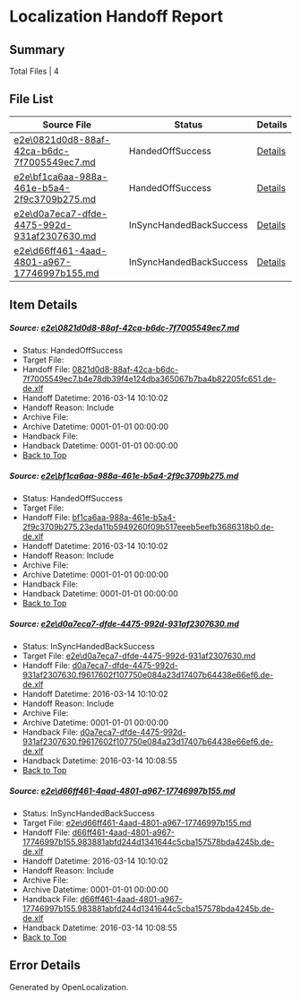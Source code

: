 # <a name='report-top'></a> Localization Handoff Report

## Summary
 Total Files | 4

## File List
 Source File | Status | Details 
 ----------- | ------ | ------- 
 [e2e\0821d0d8-88af-42ca-b6dc-7f7005549ec7.md](https://github.com/OpenLocalizationTest/oltest/blob/594825abda48729db32e77880a2a66d27fdcb504/e2e/0821d0d8-88af-42ca-b6dc-7f7005549ec7.md) | HandedOffSuccess | [Details](#18adf916112e763513130ae6a7e5d9c88bb582d11)
 [e2e\bf1ca6aa-988a-461e-b5a4-2f9c3709b275.md](https://github.com/OpenLocalizationTest/oltest/blob/594825abda48729db32e77880a2a66d27fdcb504/e2e/bf1ca6aa-988a-461e-b5a4-2f9c3709b275.md) | HandedOffSuccess | [Details](#d92e90ac8811e0e89796a8855ea3a5ddd3b6a40b2)
 [e2e\d0a7eca7-dfde-4475-992d-931af2307630.md](https://github.com/OpenLocalizationTest/oltest/blob/11b67007781b899b7a0b77bd31412476426e39b2/e2e/d0a7eca7-dfde-4475-992d-931af2307630.md) | InSyncHandedBackSuccess | [Details](#cce3c007c6ad2998d12553cb783f1b22e26c1bce3)
 [e2e\d66ff461-4aad-4801-a967-17746997b155.md](https://github.com/OpenLocalizationTest/oltest/blob/11b67007781b899b7a0b77bd31412476426e39b2/e2e/d66ff461-4aad-4801-a967-17746997b155.md) | InSyncHandedBackSuccess | [Details](#db50c51b13afd945bba66151fa41f37d92f69e174)

## Item Details
##### <a name='18adf916112e763513130ae6a7e5d9c88bb582d11'></a> Source: [e2e\0821d0d8-88af-42ca-b6dc-7f7005549ec7.md](https://github.com/OpenLocalizationTest/oltest/blob/594825abda48729db32e77880a2a66d27fdcb504/e2e/0821d0d8-88af-42ca-b6dc-7f7005549ec7.md)
* Status: HandedOffSuccess
* Target File: 
* Handoff File: [0821d0d8-88af-42ca-b6dc-7f7005549ec7.b4e78db39f4e124dba365067b7ba4b82205fc651.de-de.xlf](https://github.com/OpenLocalizationTestOrg/olhandoff/blob/855800fbedac6f535cdfd6e534a4c710eef6bb00/ol-handoff/OpenLocalizationTestOrg/oltest.de-de/yuwzho/low/0821d0d8-88af-42ca-b6dc-7f7005549ec7.b4e78db39f4e124dba365067b7ba4b82205fc651.de-de.xlf)
* Handoff Datetime: 2016-03-14 10:10:02
* Handoff Reason: Include
* Archive File: 
* Archive Datetime: 0001-01-01 00:00:00
* Handback File: 
* Handback Datetime: 0001-01-01 00:00:00
* [Back to Top](#report-top)

##### <a name='d92e90ac8811e0e89796a8855ea3a5ddd3b6a40b2'></a> Source: [e2e\bf1ca6aa-988a-461e-b5a4-2f9c3709b275.md](https://github.com/OpenLocalizationTest/oltest/blob/594825abda48729db32e77880a2a66d27fdcb504/e2e/bf1ca6aa-988a-461e-b5a4-2f9c3709b275.md)
* Status: HandedOffSuccess
* Target File: 
* Handoff File: [bf1ca6aa-988a-461e-b5a4-2f9c3709b275.23eda11b5949260f09b517eeeb5eefb3686318b0.de-de.xlf](https://github.com/OpenLocalizationTestOrg/olhandoff/blob/855800fbedac6f535cdfd6e534a4c710eef6bb00/ol-handoff/OpenLocalizationTestOrg/oltest.de-de/yuwzho/low/bf1ca6aa-988a-461e-b5a4-2f9c3709b275.23eda11b5949260f09b517eeeb5eefb3686318b0.de-de.xlf)
* Handoff Datetime: 2016-03-14 10:10:02
* Handoff Reason: Include
* Archive File: 
* Archive Datetime: 0001-01-01 00:00:00
* Handback File: 
* Handback Datetime: 0001-01-01 00:00:00
* [Back to Top](#report-top)

##### <a name='cce3c007c6ad2998d12553cb783f1b22e26c1bce3'></a> Source: [e2e\d0a7eca7-dfde-4475-992d-931af2307630.md](https://github.com/OpenLocalizationTest/oltest/blob/11b67007781b899b7a0b77bd31412476426e39b2/e2e/d0a7eca7-dfde-4475-992d-931af2307630.md)
* Status: InSyncHandedBackSuccess
* Target File: [e2e\d0a7eca7-dfde-4475-992d-931af2307630.md](https://github.com/OpenLocalizationTestOrg/oltest.de-de/blob/1ecfd48b7e02ce7256a9a1848cff31b11d0266cf/e2e/d0a7eca7-dfde-4475-992d-931af2307630.md)
* Handoff File: [d0a7eca7-dfde-4475-992d-931af2307630.f9617602f107750e084a23d17407b64438e66ef6.de-de.xlf](https://github.com/OpenLocalizationTestOrg/olhandoff/blob/855800fbedac6f535cdfd6e534a4c710eef6bb00/ol-handoff/OpenLocalizationTestOrg/oltest.de-de/yuwzho/low/d0a7eca7-dfde-4475-992d-931af2307630.f9617602f107750e084a23d17407b64438e66ef6.de-de.xlf)
* Handoff Datetime: 2016-03-14 10:10:02
* Handoff Reason: Include
* Archive File: 
* Archive Datetime: 0001-01-01 00:00:00
* Handback File: [d0a7eca7-dfde-4475-992d-931af2307630.f9617602f107750e084a23d17407b64438e66ef6.de-de.xlf](https://github.com/OpenLocalizationTestOrg/olhandback/blob/b2ae632904ed3a19174d7616f8de4811d2d48452/ol-handback/OpenLocalizationTestOrg/oltest.de-de/yuwzho/high/d0a7eca7-dfde-4475-992d-931af2307630.f9617602f107750e084a23d17407b64438e66ef6.de-de.xlf)
* Handback Datetime: 2016-03-14 10:08:55
* [Back to Top](#report-top)

##### <a name='db50c51b13afd945bba66151fa41f37d92f69e174'></a> Source: [e2e\d66ff461-4aad-4801-a967-17746997b155.md](https://github.com/OpenLocalizationTest/oltest/blob/11b67007781b899b7a0b77bd31412476426e39b2/e2e/d66ff461-4aad-4801-a967-17746997b155.md)
* Status: InSyncHandedBackSuccess
* Target File: [e2e\d66ff461-4aad-4801-a967-17746997b155.md](https://github.com/OpenLocalizationTestOrg/oltest.de-de/blob/1ecfd48b7e02ce7256a9a1848cff31b11d0266cf/e2e/d66ff461-4aad-4801-a967-17746997b155.md)
* Handoff File: [d66ff461-4aad-4801-a967-17746997b155.983881abfd244d1341644c5cba157578bda4245b.de-de.xlf](https://github.com/OpenLocalizationTestOrg/olhandoff/blob/855800fbedac6f535cdfd6e534a4c710eef6bb00/ol-handoff/OpenLocalizationTestOrg/oltest.de-de/yuwzho/low/d66ff461-4aad-4801-a967-17746997b155.983881abfd244d1341644c5cba157578bda4245b.de-de.xlf)
* Handoff Datetime: 2016-03-14 10:10:02
* Handoff Reason: Include
* Archive File: 
* Archive Datetime: 0001-01-01 00:00:00
* Handback File: [d66ff461-4aad-4801-a967-17746997b155.983881abfd244d1341644c5cba157578bda4245b.de-de.xlf](https://github.com/OpenLocalizationTestOrg/olhandback/blob/b2ae632904ed3a19174d7616f8de4811d2d48452/ol-handback/OpenLocalizationTestOrg/oltest.de-de/yuwzho/high/d66ff461-4aad-4801-a967-17746997b155.983881abfd244d1341644c5cba157578bda4245b.de-de.xlf)
* Handback Datetime: 2016-03-14 10:08:55
* [Back to Top](#report-top)


## Error Details

Generated by OpenLocalization.
